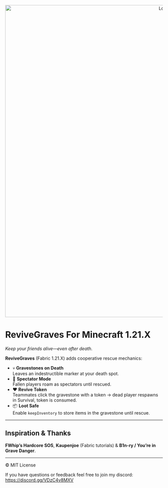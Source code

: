 <p align="center">
<img src="https://cdn.discordapp.com/attachments/364524046353694720/1370330277184016436/image.png?ex=681f1b05&is=681dc985&hm=3c2eecdd3ad4451747527ca75fc6efc9149062d5af689947e23fc06396ce9783&" alt="Logo" width="1000"/>

# ReviveGraves For Minecraft 1.21.X

*Keep your friends alive—even after death.*

**ReviveGraves** (Fabric 1.21.X) adds cooperative rescue mechanics:

- 💀 **Gravestones on Death**  
  Leaves an indestructible marker at your death spot.
- 👻 **Spectator Mode**  
  Fallen players roam as spectators until rescued.
- ❤️ **Revive Token**  
  Teammates click the gravestone with a token → dead player respawns in Survival, token is consumed.
- 📦 **Loot Safe**  
  Enable `keepInventory` to store items in the gravestone until rescue.

---

## Inspiration & Thanks

**FWhip’s Hardcore SOS**, **Kaupenjoe** (Fabric tutorials) & **B1n-ry / You’re in Grave Danger**.

---

© MIT License

If you have questions or feedback feel free to join my discord: https://discord.gg/VDzC4v8MXV 